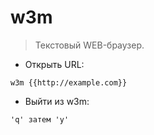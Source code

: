 # w3m

> Текстовый WEB-браузер.

- Открыть URL:

`w3m {{http://example.com}}`

- Выйти из w3m:

`'q' затем 'y'`
